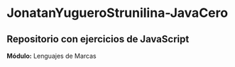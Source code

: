 <!DOCTYPE html>
<html lang="es">
<head>
    <meta charset="UTF-8">
    
</head>
<body>
    <h1>JonatanYugueroStrunilina-JavaCero</h1>
    <h2>Repositorio con ejercicios de JavaScript</h2>
    <p><strong>Módulo:</strong> Lenguajes de Marcas</p>
</body>
</html>
